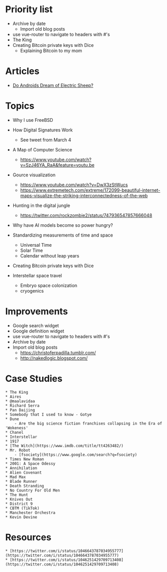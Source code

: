 # Priority list

* Archive by date
  - Import old blog posts
* use vue-router to navigate to headers with #'s
* The King
* Creating Bitcoin private keys with Dice
  - Explaining Bitcoin to my mom

# Articles

* [Do Androids Dream of Electric Sheep?](https://en.wikipedia.org/wiki/Do_Androids_Dream_of_Electric_Sheep%3F)

# Topics

* Why I use FreeBSD
* How Digital Signatures Work
    - See tweet from March 4
* A Map of Computer Science
    - https://www.youtube.com/watch?v=SzJ46YA_RaA&feature=youtu.be
* Gource visualization
    - https://www.youtube.com/watch?v=DwX3zStWucs
    - https://www.extremetech.com/extreme/172099-beautiful-internet-maps-visualize-the-striking-interconnectedness-of-the-web
* Hunting in the digital jungle
    - https://twitter.com/rockzombie2/status/747936547857666048
* Why have AI models become so power hungry?

* Standardizing measurements of time and space
    - Universal Time
    - Solar Time
    - Calendar without leap years

* Creating Bitcoin private keys with Dice

* Interstellar space travel
    - Embryo space colonization
    - cryogenics

# Improvements

* Google search widget
* Google definition widget
* use vue-router to navigate to headers with #'s
* Archive by date
* Import old blog posts
  - https://christoferpadilla.tumblr.com/
  - http://nakedlogic.blogspot.com/

# Case Studies

    * The King
    * Aires
    * @maalavidaa
    * Richard Serra
    * Pan Daijing
    * Somebody that I used to know - Gotye
    * Dune
        - Are the big science fiction franchises collapsing in the Era of 'Wokeness'
    * Chanel
    * Interstellar
    * 1917
    * [The Witch](https://www.imdb.com/title/tt4263482/)
    * Mr. Robot
        - [fsociety](https://www.google.com/search?q=fsociety)
    * Times New Roman
    * 2001: A Space Odessy
    * Annihilation
    * Alien Covenant
    * Mad Max
    * Blade Runner
    * Death Stranding
    * No Country For Old Men
    * The Hunt
    * Knives Out
    * District 9
    * CBTM (TikTok)
    * Manchester Orchestra
    * Kevin Devine


# Resources
    * [https://twitter.com/i/status/1046643787034955777](https://twitter.com/i/status/1046643787034955777)
    * [https://twitter.com/i/status/1046251429709713408](https://twitter.com/i/status/1046251429709713408)
